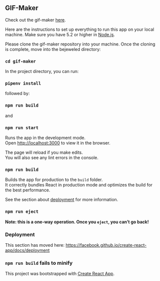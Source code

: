## GIF-Maker
Check out the gif-maker [here](https://kritikadusad.github.io/gif-maker/). 

Here are the instructions to set up everything to run this app on your local machine. 
Make sure you have 5.2 or higher in [Node.js](https://nodejs.org/en/download/).

Please clone the gif-maker repository into your machine. 
Once the cloning is complete, move into the bejeweled directory:
### `cd gif-maker`

In the project directory, you can run:
### `pipenv install`
followed by:
### `npm run build` 
and
### `npm run start`

Runs the app in the development mode.<br>
Open [http://localhost:3000](http://localhost:3000) to view it in the browser.

The page will reload if you make edits.<br>
You will also see any lint errors in the console.

### `npm run build`

Builds the app for production to the `build` folder.<br>
It correctly bundles React in production mode and optimizes the build for the best performance.

See the section about [deployment](https://facebook.github.io/create-react-app/docs/deployment) for more information.

### `npm run eject`

**Note: this is a one-way operation. Once you `eject`, you can’t go back!**

### Deployment

This section has moved here: https://facebook.github.io/create-react-app/docs/deployment

### `npm run build` fails to minify

This project was bootstrapped with [Create React App](https://github.com/facebook/create-react-app).
